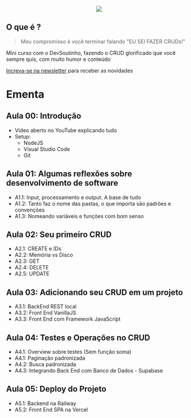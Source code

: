 <p align="center">
   <img src="https://user-images.githubusercontent.com/13791385/219491917-1a378a81-6794-4b21-95ff-c712efa2f904.png" />
</p>

## O que é ?

> Meu compromisso é você terminar falando "EU SEI FAZER CRUDs!"

Mini curso com o DevSoutinho, fazendo o CRUD glorificado que você sempre quis, com muito humor e conteúdo

[Increva-se na newsletter](https://crudcomqualidade.io) para receber as novidades

# Ementa

## Aula 00: Introdução

- Video aberto no YouTube explicando tudo
- Setup:
    - NodeJS
    - Visual Studio Code
    - Git

## Aula 01: Algumas reflexões sobre desenvolvimento de software

- A1.1: Input, processamento e output. A base de tudo
- A1.2: Tanto faz o nome das pastas, o que importa são padrões e convenções
- A1.3: Nomeando variáveis e funções com bom senso

## Aula 02: Seu primeiro CRUD

- A2.1: CREATE e IDs
- A2.2: Memória vs Disco
- A2.3: GET
- A2.4: DELETE
- A2.5: UPDATE

## Aula 03: Adicionando seu CRUD em um projeto

- A3.1: BackEnd REST local
- A3.2: Front End VanillaJS
- A3.3: Front End com Framework JavaScript

## Aula 04: Testes e Operações no CRUD

- A4.1: Overview sobre testes (Sem função soma)
- A4.1: Paginação padronizada
- A4.2: Busca padronizada
- A4.3: Integrando Back End com Banco de Dados - Supabase

## Aula 05: Deploy do Projeto

- A5.1: Backend na Railway
- A5.2: Front End SPA na Vercel

